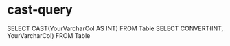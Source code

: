 # cast-query

SELECT CAST(YourVarcharCol AS INT) FROM Table
SELECT CONVERT(INT, YourVarcharCol) FROM Table
